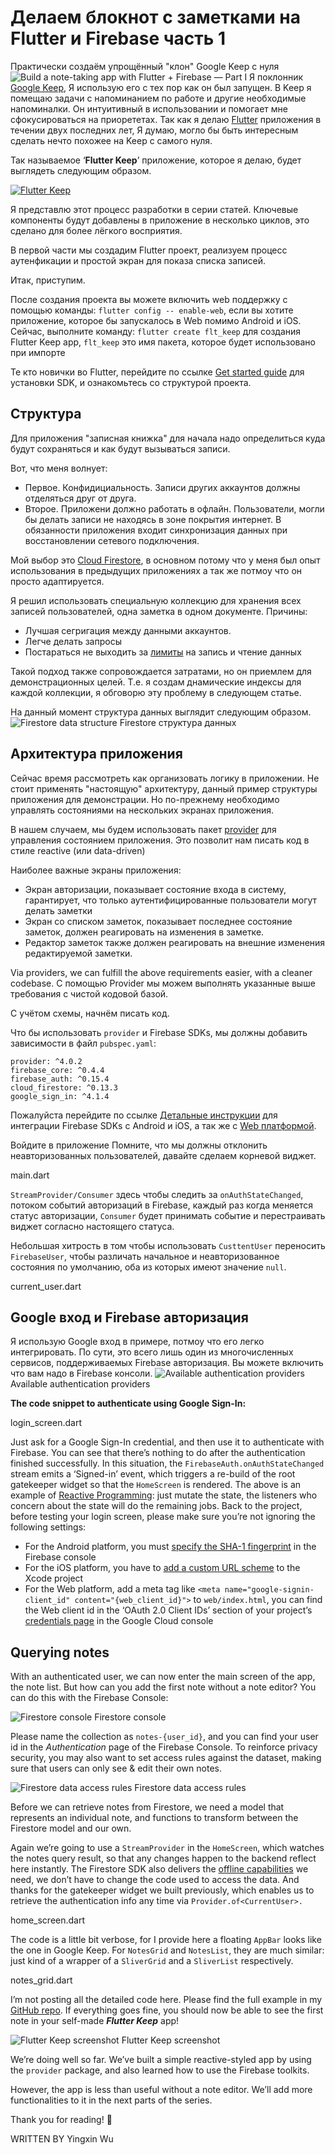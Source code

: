 # Делаем блокнот с заметками на Flutter и Firebase часть 1

Практически создаём упрощённый "клон" Google Keep с нуля
![Build a note-taking app with Flutter + Firebase — Part I](https://iswift.ru/images/1_6HTi-RPUL_cmp-UDURxpAg.gif)
Я поклонник [Google Keep](https://www.google.com/keep/), Я использую его с тех пор как он был запущен. В Keep я помещаю задачи с напоминанием по работе и другие необходимые напоминалки. Он интуитивный в использовании и помогает мне сфокусироваться на приорететах.
Так как я делаю [Flutter](https://flutter.dev/) приложения в течении двух последних лет, Я думаю, могло бы быть интересным сделать нечто похожее на Keep с самого нуля.

Так называемое ‘**Flutter Keep**’ приложение, которое я делаю, будет выглядеть следующим образом.

[![Flutter Keep](https://iswift.ru/images/2020-03-09_22-11-25.png)](https://youtu.be/GXNXodzgbcM)

Я представлю этот процесс разработки в серии статей. Ключевые компоненты будут добавлены в приложение в несколько циклов, это сделано для более лёгкого восприятия.

В первой части мы создадим Flutter проект, реализуем процесс аутенфикации и простой экран для показа списка записей.

Итак, приступим.

После создания проекта вы можете включить web поддержку с помощью команды: ```flutter config -- enable-web```, если вы хотите приложение, которое бы запускалось в Web помимо Android и iOS.  
Сейчас, выполните команду: ```flutter create flt_keep``` для создания Flutter Keep app, ```flt_keep``` это имя пакета, которое будет использовано при импорте

Те кто новички во Flutter, перейдите по ссылке [Get started guide](https://flutter.dev/docs/get-started/install) для установки SDK, и ознакомьтесь со структурой проекта.

## Структура

Для приложения "записная книжка" для начала надо определиться куда будут сохраняться и как будут вызываться записи.

Вот, что меня волнует:

* Первое. Конфидициальность. Записи других аккаунтов должны отделяться друг от друга.
* Второе. Приложени должно работать в офлайн. Пользователи, могли бы делать записи не находясь в зоне покрытия интернет. В обязанности приложения входит синхронизация данных при восстановлении сетевого подключения.

Мой выбор это [Cloud Firestore](https://firebase.google.com/docs/firestore), в основном потому что у меня был опыт использования в предыдущих приложениях а так же потмоу что он просто адаптируется.

Я решил использовать специальную коллекцию для хранения всех записей пользователей, одна заметка в одном документе.
Причины:
* Лучшая сегригация между данными аккаунтов.
* Легче делать запросы
* Постараться не выходить за [лимиты](https://firebase.google.com/docs/firestore/quotas#limits) на запись и чтение данных

Такой подход также сопровождается затратами, но он приемлем для демонстрационных целей. Т.е. я создам днамические индексы  для каждой коллекции, я обговорю эту проблему в следующем статье.

На данный момент структура данных выглядит следующим образом.
![Firestore data structure](https://iswift.ru/images/1_K11nEEwAPoEJnSexd22dRg.jpeg)
Firestore структура данных

## Архитектура приложения

Сейчас время рассмотреть как организовать логику в приложении. Не стоит применять "настоящую" архитектуру, данный пример структуры приложения для демонстрации. Но по-прежнему необходимо управлять состояниями на нескольких экранах приложения.

В нашем случаем, мы будем использовать пакет [provider](https://pub.dev/packages/provider) для управления состоянием приложения.  Это позволит нам писать код в стиле reactive (или data-driven) 

Наиболее важные экраны приложения:

* Экран авторизации, показывает состояние входа в систему, гарантирует, что только аутентифицированные пользователи могут делать заметки
* Экран со списком заметок, показывает последнее состояние заметок, должен реагировать на изменения в заметке.
* Редактор заметок также должен реагировать на внешние изменения редактируемой заметки.

Via providers, we can fulfill the above requirements easier, with a cleaner codebase.
С помощью Provider мы можем выполнять указанные выше требования с чистой кодовой базой.

С учётом схемы, начнём писать код.

Что бы использовать ```provider``` и Firebase SDKs, мы должны добавить зависимости в файл ```pubspec.yaml```:

```
provider: ^4.0.2
firebase_core: ^0.4.4
firebase_auth: ^0.15.4
cloud_firestore: ^0.13.3
google_sign_in: ^4.1.4
```
Пожалуйста перейдите по ссылке [Детальные инструкции](https://firebase.google.com/docs/flutter/setup) для интеграции Firebase SDKs с  Android и iOS, а так же с [Web платформой](https://firebase.google.com/docs/web/setup).

Войдите в приложение
Помните, что мы должны отклонить неавторизованных пользователей, давайте сделаем корневой виджет.


<script src="https://gist.github.com/xinthink/7d1ad8cc4421f50266d3406342430c10.js"></script>
main.dart

```StreamProvider/Consumer``` здесь чтобы следить за ```onAuthStateChanged```, потоком событий авторизаций в Firebase, каждый раз когда меняется статус авторизации, ```Consumer``` будет принимать событие и перестраивать виджет согласно настоящего статуса.

Небольшая хитрость в том чтобы использовать ```CusttentUser``` переносить ```FirebaseUser```, чтобы различать начальное и неавторизованное состояния по умолчанию, оба из которых имеют значение ```null```.


<script src="https://gist.github.com/xinthink/9d0853544425791c1aee55eb78900b72.js"></script>
current_user.dart

## Google вход и Firebase авторизация
Я использую Google вход в примере, потмоу что его легко интегрировать. По сути, это всего лишь один из многочисленных сервисов, поддерживаемых Firebase авторизация. Вы можете включить что вам надо в Firebase консоли.
![Available authentication providers](https://iswift.ru/images/1_p28rWu_gssWRU4xwb5NTQg.png)
Available authentication providers

**The code snippet to authenticate using Google Sign-In:**

<script src="https://gist.github.com/xinthink/3c2e2a93b54871ba72a4235ccf2f0554.js"></script>
login_screen.dart

Just ask for a Google Sign-In credential, and then use it to authenticate with Firebase.
You can see that there’s nothing to do after the authentication finished successfully. In this situation, the ```FirebaseAuth.onAuthStateChanged``` stream emits a ‘Signed-in’ event, which triggers a re-build of the root gatekeeper widget so that the ```HomeScreen``` is rendered.
The above is an example of [Reactive Programming](https://en.wikipedia.org/wiki/Reactive_programming): just mutate the state, the listeners who concern about the state will do the remaining jobs.
Back to the project, before testing your login screen, please make sure you’re not ignoring the following settings:
* For the Android platform, you must [specify the SHA-1 fingerprint](https://firebase.google.com/docs/auth/android/google-signin#before_you_begin) in the Firebase console
* For the iOS platform, you have to [add a custom URL scheme](https://firebase.google.com/docs/auth/ios/google-signin#2_implement_google_sign-in) to the Xcode project
* For the Web platform, add a meta tag like ```<meta name="google-signin-client_id" content="{web_client_id}">``` to ```web/index.html```, you can find the Web client id in the ‘OAuth 2.0 Client IDs’ section of your project’s [credentials page](https://console.cloud.google.com/apis/credentials) in the Google Cloud console

## Querying notes

With an authenticated user, we can now enter the main screen of the app, the note list.
But how can you add the first note without a note editor? You can do this with the Firebase Console:

![Firestore console](https://iswift.ru/images/1_JA5qv8JPFfjNA9zAQ3Nhcg.png)
Firestore console

Please name the collection as ```notes-{user_id}```, and you can find your user id in the *Authentication* page of the Firebase Console.
To reinforce privacy security, you may also want to set access rules against the dataset, making sure that users can only see & edit their own notes.

![Firestore data access rules](https://iswift.ru/images/1_8bNXjjHd9lQqAE-BKtPEsQ.png)
Firestore data access rules

Before we can retrieve notes from Firestore, we need a model that represents an individual note, and functions to transform between the Firestore model and our own.

<script src="https://gist.github.com/xinthink/209fa3e9e37de1d9ae098101c12e2e5d.js"></script>

Again we’re going to use a ```StreamProvider``` in the ```HomeScreen```, which watches the notes query result, so that any changes happen to the backend reflect here instantly. The Firestore SDK also delivers the [offline capabilities](https://firebase.google.com/docs/firestore/manage-data/enable-offline) we need, we don’t have to change the code used to access the data.
And thanks for the gatekeeper widget we built previously, which enables us to retrieve the authentication info any time via ```Provider.of<CurrentUser>.```

<script src="https://gist.github.com/xinthink/4e04f2a3ecb3b5097fe0912fca898337.js"></script>
home_screen.dart

The code is a little bit verbose, for I provide here a floating ```AppBar``` looks like the one in Google Keep.
For ```NotesGrid``` and ```NotesList```, they are much similar: just kind of a wrapper of a ```SliverGrid``` and a ```SliverList``` respectively.

<script src="https://gist.github.com/xinthink/e972c4944bf197e60c98e19125f395bc.js"></script>
notes_grid.dart

I’m not posting all the detailed code here. Please find the full example in my [GitHub repo](https://github.com/xinthink/flutter-keep).
If everything goes fine, you should now be able to see the first note in your self-made ***Flutter Keep*** app!

![Flutter Keep screenshot](https://iswift.ru/images/1_kov0KSVUbhuqVP3pCoebRw.png)
Flutter Keep screenshot

We’re doing well so far. We’ve built a simple reactive-styled app by using the ```provider``` package, and also learned how to use the Firebase toolkits.

However, the app is less than useful without a note editor. We’ll add more functionalities to it in the next parts of the series.

Thank you for reading! 🙌

WRITTEN BY Yingxin Wu
